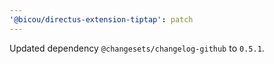 ```yaml
---
'@bicou/directus-extension-tiptap': patch
---
```


Updated dependency `@changesets/changelog-github` to `0.5.1`.

